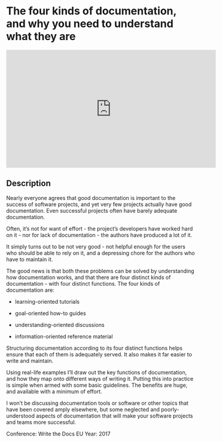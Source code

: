 # The four kinds of documentation, and why you need to understand what they are
<iframe width="560" height="315" src="https://www.youtube.com/embed/p0PPtdRHG6M" title="YouTube video player" frameborder="0" allow="accelerometer; autoplay; clipboard-write; encrypted-media; gyroscope; picture-in-picture; web-share" allowfullscreen></iframe>


## Description

Nearly everyone agrees that good documentation is important to the success of software projects, and yet very few projects actually have good documentation. Even successful projects often have barely adequate documentation.

Often, it’s not for want of effort - the project’s developers have worked hard on it - nor for lack of documentation - the authors have produced a lot of it.

It simply turns out to be not very good - not helpful enough for the users who should be able to rely on it, and a depressing chore for the authors who have to maintain it.

The good news is that both these problems can be solved by understanding how documentation works, and that there are four distinct kinds of documentation - with four distinct functions. The four kinds of documentation are:

* learning-oriented tutorials

* goal-oriented how-to guides

* understanding-oriented discussions

* information-oriented reference material

Structuring documentation according to its four distinct functions helps ensure that each of them is adequately served. It also makes it far easier to write and maintain.

Using real-life examples I’ll draw out the key functions of documentation, and how they map onto different ways of writing it. Putting this into practice is simple when armed with some basic guidelines. The benefits are huge, and available with a minimum of effort.

I won’t be discussing documentation tools or software or other topics that have been covered amply elsewhere, but some neglected and poorly-understood aspects of documentation that will make your software projects and teams more successful.

Conference: Write the Docs EU
Year: 2017
